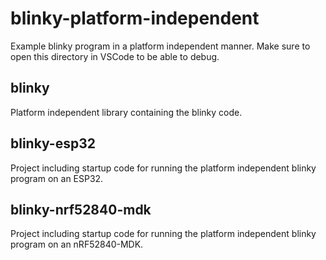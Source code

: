# blinky-platform-independent

Example blinky program in a platform independent manner.
Make sure to open this directory in VSCode to be able to debug.

## blinky

Platform independent library containing the blinky code.

## blinky-esp32

Project including startup code for running the platform independent blinky program on an ESP32.

## blinky-nrf52840-mdk

Project including startup code for running the platform independent blinky program on an nRF52840-MDK.